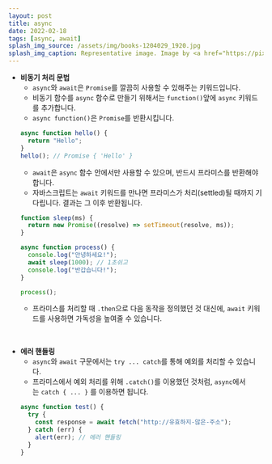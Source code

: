 ```yaml
---
layout: post
title: async
date: 2022-02-18
tags: [async, await]
splash_img_source: /assets/img/books-1204029_1920.jpg
splash_img_caption: Representative image. Image by <a href="https://pixabay.com/users/luboshouska-198496/">LubosHouska</a> on Pixabay.
---
```


- **비동기 처리 문법**
  - `async`와 `await`은 `Promise`를 깔끔히 사용할 수 있해주는 키워드입니다.
  - 비동기 함수를 `async` 함수로 만들기 위해서는 `function()`앞에 `async` 키워드를 추가합니다.
  - `async function()`은 `Promise`를 반환시킵니다.
  ```jsx
  async function hello() {
    return "Hello";
  }
  hello(); // Promise { 'Hello' }
  ```
  - `await`은 `async` 함수 안에서만 사용할 수 있으며, 반드시 프라미스를 반환해야 합니다.
  - 자바스크립트는 `await` 키워드를 만나면 프라미스가 처리(settled)될 때까지 기다립니다. 결과는 그 이후 반환됩니다.
  ```jsx
  function sleep(ms) {
    return new Promise((resolve) => setTimeout(resolve, ms));
  }

  async function process() {
    console.log("안녕하세요!");
    await sleep(1000); // 1초쉬고
    console.log("반갑습니다!");
  }

  process();
  ```
  - 프라미스를 처리할 때 `.then`으로 다음 동작을 정의했던 것 대신에, `await` 키워드를 사용하면 가독성을 높여줄 수 있습니다.

<br>

- **에러 핸들링**
  - `async`와 `await` 구문에서는 `try ... catch`를 통해 예외를 처리할 수 있습니다.
  - 프라미스에서 예외 처리를 위해 `.catch()`를 이용했던 것처럼, `async`에서는 `catch { ... }` 를 이용하면 됩니다.
  ```jsx
  async function test() {
    try {
      const response = await fetch("http://유효하지-않은-주소");
    } catch (err) {
      alert(err); // 에러 핸들링
    }
  }
  ```
